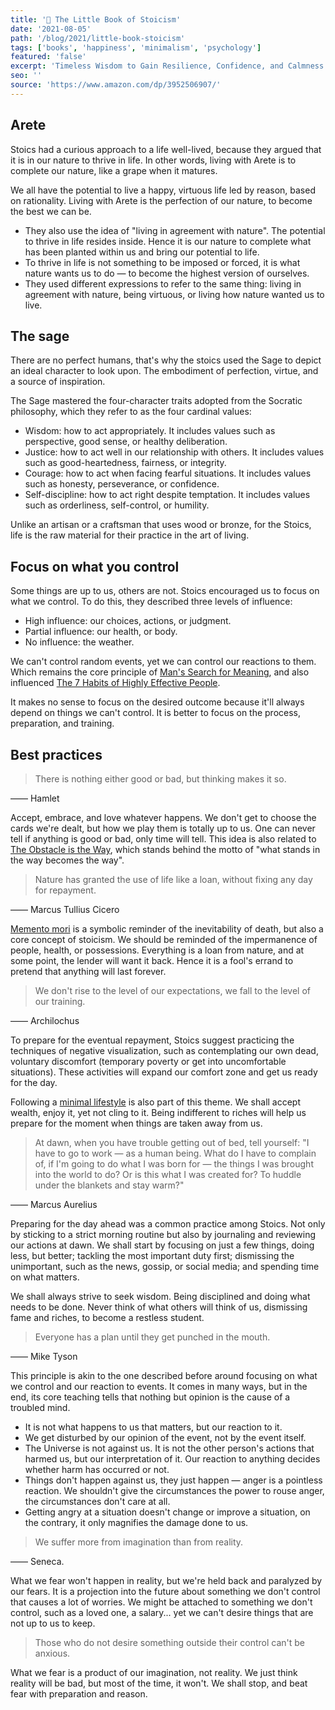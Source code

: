 ```yaml
---
title: '📖 The Little Book of Stoicism'
date: '2021-08-05'
path: '/blog/2021/little-book-stoicism'
tags: ['books', 'happiness', 'minimalism', 'psychology']
featured: 'false'
excerpt: 'Timeless Wisdom to Gain Resilience, Confidence, and Calmness'
seo: ''
source: 'https://www.amazon.com/dp/3952506907/'
---
```


## Arete

Stoics had a curious approach to a life well-lived, because they argued that it is in our nature to thrive in life. In other words, living with Arete is to complete our nature, like a grape when it matures.

We all have the potential to live a happy, virtuous life led by reason, based on rationality. Living with Arete is the perfection of our nature, to become the best we can be.

- They also use the idea of "living in agreement with nature". The potential to thrive in life resides inside. Hence it is our nature to complete what has been planted within us and bring our potential to life.
- To thrive in life is not something to be imposed or forced, it is what nature wants us to do — to become the highest version of ourselves.
- They used different expressions to refer to the same thing: living in agreement with nature, being virtuous, or living how nature wanted us to live.

## The sage

There are no perfect humans, that's why the stoics used the Sage to depict an ideal character to look upon. The embodiment of perfection, virtue, and a source of inspiration.

The Sage mastered the four-character traits adopted from the Socratic philosophy, which they refer to as the four cardinal values:

- Wisdom: how to act appropriately. It includes values such as perspective, good sense, or healthy deliberation.
- Justice: how to act well in our relationship with others. It includes values such as good-heartedness, fairness, or integrity.
- Courage: how to act when facing fearful situations. It includes values such as honesty, perseverance, or confidence.
- Self-discipline: how to act right despite temptation. It includes values such as orderliness, self-control, or humility.

Unlike an artisan or a craftsman that uses wood or bronze, for the Stoics, life is the raw material for their practice in the art of living.

## Focus on what you control

Some things are up to us, others are not. Stoics encouraged us to focus on what we control. To do this, they described three levels of influence:

- High influence: our choices, actions, or judgment.
- Partial influence: our health, or body.
- No influence: the weather.

We can't control random events, yet we can control our reactions to them. Which remains the core principle of [Man's Search for Meaning](/blog/2019/man-search-for-meaning), and also influenced [The 7 Habits of Highly Effective People](/blog/2020/seven-habits).

It makes no sense to focus on the desired outcome because it'll always depend on things we can't control. It is better to focus on the process, preparation, and training.

## Best practices

> There is nothing either good or bad, but thinking makes it so.

—— Hamlet

Accept, embrace, and love whatever happens. We don't get to choose the cards we're dealt, but how we play them is totally up to us. One can never tell if anything is good or bad, only time will tell. This idea is also related to [The Obstacle is the Way](/blog/2017/the-obstacle-is-the-way), which stands behind the motto of "what stands in the way becomes the way".

> Nature has granted the use of life like a loan, without fixing any day for repayment.

—— Marcus Tullius Cicero

[Memento mori](https://en.wikipedia.org/wiki/Memento_mori) is a symbolic reminder of the inevitability of death, but also a core concept of stoicism. We should be reminded of the impermanence of people, health, or possessions. Everything is a loan from nature, and at some point, the lender will want it back. Hence it is a fool's errand to pretend that anything will last forever.

> We don't rise to the level of our expectations, we fall to the level of our training.

—— Archilochus

To prepare for the eventual repayment, Stoics suggest practicing the techniques of negative visualization, such as contemplating our own dead, voluntary discomfort (temporary poverty or get into uncomfortable situations). These activities will expand our comfort zone and get us ready for the day.

Following a [minimal lifestyle](/tags/minimalism) is also part of this theme. We shall accept wealth, enjoy it, yet not cling to it. Being indifferent to riches will help us prepare for the moment when things are taken away from us.

> At dawn, when you have trouble getting out of bed, tell yourself: "I have to go to work — as a human being. What do I have to complain of, if I'm going to do what I was born for — the things I was brought into the world to do? Or is this what I was created for? To huddle under the blankets and stay warm?"

—— Marcus Aurelius

Preparing for the day ahead was a common practice among Stoics. Not only by sticking to a strict morning routine but also by journaling and reviewing our actions at dawn. We shall start by focusing on just a few things, doing less, but better; tackling the most important duty first; dismissing the unimportant, such as the news, gossip, or social media; and spending time on what matters.

We shall always strive to seek wisdom. Being disciplined and doing what needs to be done. Never think of what others will think of us, dismissing fame and riches, to become a restless student.

> Everyone has a plan until they get punched in the mouth.

—— Mike Tyson

This principle is akin to the one described before around focusing on what we control and our reaction to events. It comes in many ways, but in the end, its core teaching tells that nothing but opinion is the cause of a troubled mind.

- It is not what happens to us that matters, but our reaction to it.
- We get disturbed by our opinion of the event, not by the event itself.
- The Universe is not against us. It is not the other person's actions that harmed us, but our interpretation of it. Our reaction to anything decides whether harm has occurred or not.
- Things don't happen against us, they just happen — anger is a pointless reaction. We shouldn't give the circumstances the power to rouse anger, the circumstances don't care at all.
- Getting angry at a situation doesn't change or improve a situation, on the contrary, it only magnifies the damage done to us.

> We suffer more from imagination than from reality.

—— Seneca.

What we fear won't happen in reality, but we're held back and paralyzed by our fears. It is a projection into the future about something we don't control that causes a lot of worries. We might be attached to something we don't control, such as a loved one, a salary... yet we can't desire things that are not up to us to keep.

> Those who do not desire something outside their control can't be anxious.

What we fear is a product of our imagination, not reality. We just think reality will be bad, but most of the time, it won't. We shall stop, and beat fear with preparation and reason.
